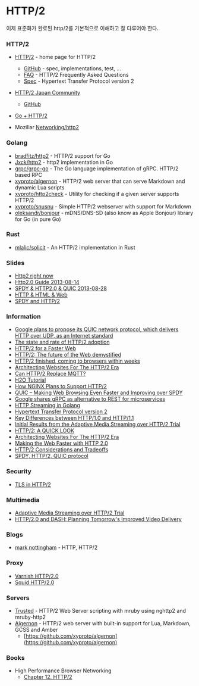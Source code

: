 # HTTP/2

이제 표준화가 완료된 http/2를 기본적으로 이해하고 잘 다루어야 한다.

### HTTP/2
* [HTTP/2](https://http2.github.io/) - home page for HTTP/2
	- [GitHub](https://github.com/http2) - spec, implementations, test, ...
	- [FAQ](http://http2.github.io/faq/) - HTTP/2 Frequently Asked Questions
	- [Spec](https://http2.github.io/http2-spec/) - Hypertext Transfer Protocol version 2

* [HTTP/2 Japan Community](http://http2.info/)
	- [GitHub](https://github.com/http2jp)

* [Go + HTTP/2](https://http2.golang.org/)

* Mozillar [Networking/http2](https://wiki.mozilla.org/Networking/http2)


### Golang
* [bradfitz/http2](https://github.com/bradfitz/http2) - HTTP/2 support for Go
* [Jxck/http2](https://github.com/Jxck/http2) - http2 implementation in Go
* [grpc/grpc-go](https://github.com/grpc/grpc-go) - The Go language implementation of gRPC. HTTP/2 based RPC
* [xyproto/algernon](https://github.com/xyproto/algernon) - HTTP/2 web server that can serve Markdown and dynamic Lua scripts
* [xyproto/http2check](https://github.com/xyproto/http2check) - Utility for checking if a given server supports HTTP/2
* [xyproto/snusnu](https://github.com/xyproto/snusnu) - Simple HTTP/2 webserver with support for Markdown
* [oleksandr/bonjour](https://github.com/oleksandr/bonjour) - mDNS/DNS-SD (also know as Apple Bonjour) library for Go (in pure Go)


### Rust
* [mlalic/solicit](https://github.com/mlalic/solicit) - An HTTP/2 implementation in Rust


### Slides
* [Http2 right now](http://www.slideshare.net/bagder/http2-right-now-fosdem2015)
* [Http2.0 Guide 2013-08-14](http://www.slideshare.net/Jxck/http20-guide-http2study-20130814)
* [SPDY & HTTP2.0 & QUIC 2013-08-28](http://www.slideshare.net/Jxck/spdy-http2-quic-bpstudy-20130828)
* [HTTP & HTML & Web](http://www.slideshare.net/PeterREgli/http-html-web)
* [SPDY and HTTP/2](http://www.slideshare.net/FabianFrankDe/spdy-43482773)



### Information
* [Google plans to propose its QUIC network protocol, which delivers HTTP over UDP, as an Internet standard](http://venturebeat.com/2015/04/17/google-plans-to-propose-its-quic-network-protocol-which-delivers-http-over-udp-as-an-internet-standard/)
* [The state and rate of HTTP/2 adoption](http://daniel.haxx.se/blog/2015/03/31/the-state-and-rate-of-http2-adoption/)
* [HTTP/2 for a Faster Web](https://cascadingmedia.com/insites/2015/03/http-2.html)
* [HTTP/2: The future of the Web demystified](http://www.infoworld.com/article/2895409/networking/http2-future-web-demystified.html)
* [HTTP/2 finished, coming to browsers within weeks](http://arstechnica.com/information-technology/2015/02/http2-finished-coming-to-browsers-within-weeks/)
* [Architecting Websites For The HTTP/2 Era](https://ma.ttias.be/architecting-websites-http2-era/)
* [Can HTTP/2 Replace MQTT?](http://timkellogg.me/blog/2015/02/20/can-http2-replace-mqtt/)
* [H2O Tutorial](https://calomel.org/h2o.html)
* [How NGINX Plans to Support HTTP/2](http://nginx.com/blog/how-nginx-plans-to-support-http2/)
* [QUIC – Making Web Browsing Even Faster and Improving over SPDY](http://yucianga.info/?p=819)
* [Google shares gRPC as alternative to REST for microservices](http://opensource.com/bus/15/3/google-grpc-open-source-remote-procedure-calls)
* [HTTP Streaming in Golang](http://dmathieu.com/articles/development/golang-streaming/)
* [Hypertext Transfer Protocol version 2](http://www.lightrains.com/blog/hypertext-transfer-protocol-version-2)
* [Key Differences between HTTP/1.0 and HTTP/1.1](http://www8.org/w8-papers/5c-protocols/key/key.html)
* [Initial Results from the Adaptive Media Streaming over HTTP/2 Trial](http://www.bbc.co.uk/rd/blog/2015/01/initial-results-from-the-adaptive-media-streaming-over-http-2-trial)
* [HTTP/2: A QUICK LOOK](http://blog.scottlogic.com/2014/11/07/http-2-a-quick-look.html)
* [Architecting Websites For The HTTP/2 Era](https://ma.ttias.be/architecting-websites-http2-era/)
* [Making the Web Faster with HTTP 2.0](http://queue.acm.org/detail.cfm?id=2555617)
* [HTTP/2 Considerations and Tradeoffs](https://insouciant.org/tech/http-slash-2-considerations-and-tradeoffs/)
* [SPDY, HTTP/2, QUIC protocol](http://www.programering.com/a/MTN0MDNwATg.html)


### Security
* [TLS in HTTP/2](http://daniel.haxx.se/blog/2015/03/06/tls-in-http2/)


### Multimedia
* [Adaptive Media Streaming over HTTP/2 Trial](http://www.bbc.co.uk/rd/blog/2014/12/adaptive-media-streaming-over-http-2-trial)
* [HTTP/2.0 and DASH: Planning Tomorrow's Improved Video Delivery](http://www.streamingmedia.com/Articles/Editorial/Featured-Articles/HTTP-2.0-and-DASH-Planning-Tomorrows-Improved-Video-Delivery-98653.aspx)

### Blogs
* [mark nottingham](https://www.mnot.net/) - HTTP, HTTP/2

### Proxy
* [Varnish HTTP/2.0](https://www.varnish-cache.org/docs/trunk/phk/http20.html#varnish)
* [Squid HTTP/2.0](http://wiki.squid-cache.org/Features/HTTP2)

### Servers
* [Trusted](http://trusterd.org/) - HTTP/2 Web Server scripting with mruby using nghttp2 and mruby-http2
* [Algernon](http://algernon.roboticoverlords.org/) - HTTP/2 web server with built-in support for Lua, Markdown, GCSS and Amber
	- [https://github.com/xyproto/algernon](https://github.com/xyproto/algernon)

### Books
* High Performance Browser Networking
	- [Chapter 12. HTTP/2](http://chimera.labs.oreilly.com/books/1230000000545/ch12.html)
